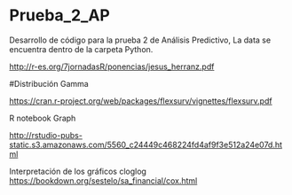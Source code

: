 # Prueba_2_AP
Desarrollo de código para la prueba 2 de Análisis Predictivo,
La data se encuentra dentro de la carpeta Python.

http://r-es.org/7jornadasR/ponencias/jesus_herranz.pdf

#Distribución Gamma

https://cran.r-project.org/web/packages/flexsurv/vignettes/flexsurv.pdf

R notebook Graph

http://rstudio-pubs-static.s3.amazonaws.com/5560_c24449c468224fd4af9f3e512a24e07d.html


Interpretación de los gráficos cloglog
https://bookdown.org/sestelo/sa_financial/cox.html
